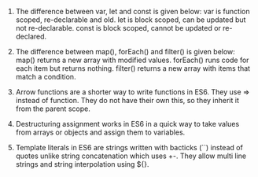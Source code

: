 1. The difference between var, let and const is given below:
var is function scoped, re-declarable and old.
let is block scoped, can be updated but not re-declarable.
const is block scoped, cannot be updated or re-declared.

2. The difference between map(), forEach() and filter() is given below:
map() returns a new array with modified values.
forEach() runs code for each item but returns nothing.
filter() returns a new array with items that match a condition.

3. Arrow functions are a shorter way to write functions in ES6. They use => instead of function. They do not have their own this, so they inherit it from the parent scope.

4. Destructuring assignment works in ES6 in a quick way to take values from arrays or objects and assign them to variables.

5. Template literals in ES6 are strings written with bacticks (``) instead of quotes unlike string concatenation which uses +-. They allow multi line strings and string interpolation using ${}.